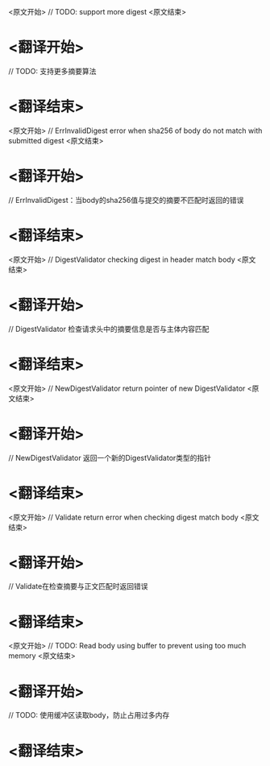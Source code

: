 
<原文开始>
// TODO: support more digest
<原文结束>

# <翻译开始>
// TODO: 支持更多摘要算法
# <翻译结束>


<原文开始>
// ErrInvalidDigest error when sha256 of body do not match with submitted digest
<原文结束>

# <翻译开始>
// ErrInvalidDigest：当body的sha256值与提交的摘要不匹配时返回的错误
# <翻译结束>


<原文开始>
// DigestValidator checking digest in header match body
<原文结束>

# <翻译开始>
// DigestValidator 检查请求头中的摘要信息是否与主体内容匹配
# <翻译结束>


<原文开始>
// NewDigestValidator return pointer of new DigestValidator
<原文结束>

# <翻译开始>
// NewDigestValidator 返回一个新的DigestValidator类型的指针
# <翻译结束>


<原文开始>
// Validate return error when checking digest match body
<原文结束>

# <翻译开始>
// Validate在检查摘要与正文匹配时返回错误
# <翻译结束>


<原文开始>
	// TODO: Read body using buffer to prevent using too much memory
<原文结束>

# <翻译开始>
// TODO: 使用缓冲区读取body，防止占用过多内存
# <翻译结束>

